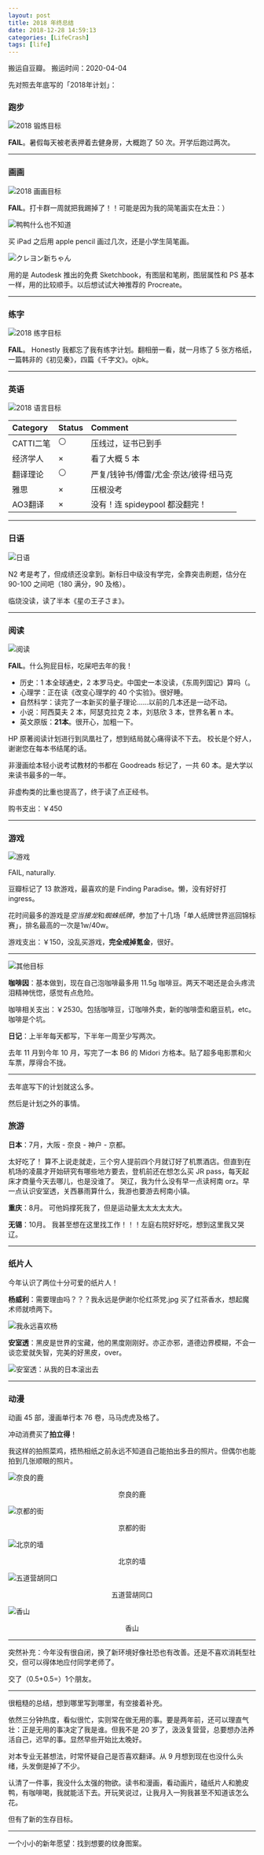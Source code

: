 ```yaml
---
layout: post
title: 2018 年终总结
date: 2018-12-28 14:59:13
categories: [LifeCrash]
tags: [life]
---
```


搬运自豆瓣。
搬运时间：2020-04-04

<!-- more -->

先对照去年底写的「2018年计划」：

### 跑步

![2018 锻炼目标](/assets/images/2018/fitness.jpg)

**FAIL**。暑假每天被老表押着去健身房，大概跑了 50 次。开学后跑过两次。

---

### 画画

![2018 画画目标](/assets/images/2018/painting.jpg)

**FAIL**。打卡群一周就把我踢掉了！！可能是因为我的简笔画实在太丑：）

![鸭鸭什么也不知道](/assets/images/2018/Duckie.jpg)

买 iPad 之后用 apple pencil 画过几次，还是小学生简笔画。

![クレヨン新ちゃん](/assets/images/2018/shinchan.jpg)

用的是 Autodesk 推出的免费 Sketchbook，有图层和笔刷，图层属性和 PS 基本一样，用的比较顺手。以后想试试大神推荐的 Procreate。

---

### 练字

![2018 练字目标](/assets/images/2018/handwriting.jpg)

**FAIL**。
Honestly 我都忘了我有练字计划。翻相册一看，就一月练了 5 张方格纸，一篇韩非的《初见秦》，四篇《千字文》。ojbk。

---

### 英语

![2018 语言目标](/assets/images/2018/language.jpg)

| Category | Status | Comment |
|:---|:--|:----|
| CATTI二笔 | ⚪ | 压线过，证书已到手 |
| 经济学人 | × | 看了大概 5 本 |
| 翻译理论 | ⚪ | 严复/钱钟书/傅雷/尤金·奈达/彼得·纽马克 |
| 雅思 | × | 压根没考 |
| AO3翻译 | × | 没有！连 spideypool 都没翻完！|

---

### 日语

![日语](/assets/images/2018/japanese.jpg)

N2 考是考了，但成绩还没拿到。新标日中级没有学完，全靠突击刷题，估分在 90-100 之间吧（180 满分，90 及格）。

临烧没读，读了半本《星の王子さま》。

---

### 阅读

![阅读](/assets/images/2018/reading.jpg)

**FAIL**。什么狗屁目标，吃屎吧去年的我！

- 历史：1 本全球通史，2 本罗马史。中国史一本没读，《东周列国记》算吗（。
- 心理学：正在读《改变心理学的 40 个实验》。很好睡。
- 自然科学：读完了一本新买的量子理论……以前的几本还是一动不动。
- 小说：阿西莫夫 2 本，阿瑟克拉克 2 本，刘慈欣 3 本，世界名著 n 本。
- 英文原版：**21本**。很开心，加粗一下。

HP 原著阅读计划进行到凤凰社了，想到结局就心痛得读不下去。
校长是个好人，谢谢您在每本书结尾的话。

非漫画绘本轻小说考试教材的书都在 Goodreads 标记了，一共 60 本。是大学以来读书最多的一年。

非虚构类的比重也提高了，终于读了点正经书。

购书支出：￥450

---

### 游戏

![游戏](/assets/images/2018/game.jpg)

FAIL, naturally.

豆瓣标记了 13 款游戏，最喜欢的是 Finding Paradise。懒，没有好好打 ingress。

花时间最多的游戏是*空当接龙*和*蜘蛛纸牌*，参加了十几场「单人纸牌世界巡回锦标赛」，排名最高的一次是1w/40w。

游戏支出：￥150，没乱买游戏，**完全戒掉氪金**，很好。

---

![其他目标](/assets/images/2018/other-goal.jpg)

**咖啡因**：基本做到，现在自己泡咖啡最多用 11.5g 咖啡豆。两天不喝还是会头疼流泪精神恍惚，感觉有点危险。

咖啡相关支出：￥2530。包括咖啡豆，订咖啡外卖，新的咖啡壶和磨豆机，etc。咖啡是个坑。

**日记**：上半年每天都写，下半年一周至少写两次。

去年 11 月到今年 10 月，写完了一本 B6 的 Midori 方格本。贴了超多电影票和火车票，厚得合不拢。

---

去年底写下的计划就这么多。

然后是计划之外的事情。

### 旅游

**日本**：7月，大阪 - 奈良 - 神户 - 京都。

太好吃了！
算不上说走就走，三个穷人提前四个月就订好了机票酒店。但直到在机场的凌晨才开始研究有哪些地方要去，登机前还在想怎么买 JR pass，每天起床才商量今天去哪儿，也是没谁了。
哭辽，我为什么没有早一点读柯南 orz。早一点认识安室透，关西暴雨算什么，我游也要游去柯南小镇。

**重庆**：8月。
可他妈撑死我了，但是运动量太太太太太大。

**无锡**：10月。
我甚至想在这里找工作！！！左庭右院好好吃，想到这里我又哭辽。

---

### 纸片人

今年认识了两位十分可爱的纸片人！

**杨威利**：需要理由吗？？？我永远是伊谢尔伦红茶党.jpg
买了红茶香水，想起魔术师就喷两下。

![我永远喜欢杨](/assets/images/2018/yangwenli.jpg)

**安室透**：黑皮是世界的宝藏，他的黑度刚刚好。亦正亦邪，道德边界模糊，不会一谈恋爱就失智，完美的好黑皮，over。

![安室透：从我的日本滚出去](/assets/images/2018/amuro-toru.jpg)

---

### 动漫

动画 45 部，漫画单行本 76 卷，马马虎虎及格了。

冲动消费买了**拍立得**！

我这样的拍照菜鸡，捂热相纸之前永远不知道自己能拍出多丑的照片。但偶尔也能拍到几张顺眼的照片。

![奈良的鹿](/assets/images/2018/nara-deer.jpg)
<div style="text-align:center">奈良的鹿</div>

![京都的街](/assets/images/2018/kyoto-street.jpg)
<div style="text-align:center">京都的街</div>

![北京的墙](/assets/images/2018/beijing-street.jpg)
<div style="text-align:center">北京的墙</div>

![五道营胡同口](/assets/images/2018/beijing-street2.jpg)
<div style="text-align:center">五道营胡同口</div>

![香山](/assets/images/2018/xiangshan.jpg)
<div style="text-align:center">香山</div>

---

突然补充：今年没有很自闭，换了新环境好像社恐也有改善。还是不喜欢消耗型社交，但可以得体地应付同学老师了。

交了（0.5+0.5=）1个朋友。

---

很粗糙的总结，想到哪里写到哪里，有空接着补充。

依然三分钟热度，看似很忙，实则常在做无用的事。要是两年前，还可以理直气壮：正是无用的事决定了我是谁。但我不是 20 岁了，汲汲复营营，总要想办法养活自己，迟早的事。显然早些开始比太晚好。

对本专业无甚想法，时常怀疑自己是否喜欢翻译。从 9 月想到现在也没什么头绪，头发倒是掉了不少。

认清了一件事，我没什么太强的物欲。读书和漫画，看动画片，磕纸片人和脆皮鸭，有咖啡喝，我就能活下去。开玩笑说过，让我月入一狗我甚至不知道该怎么花。

但有了新的生存目标。

---

一个小小的新年愿望：找到想要的纹身图案。
